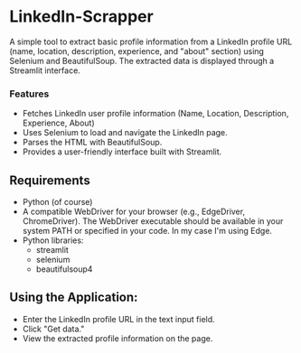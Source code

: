 # LinkedIn-Scrapper
A simple tool to extract basic profile information from a LinkedIn profile URL (name, location, description, experience, and "about" section) using Selenium and BeautifulSoup. The extracted data is displayed through a Streamlit interface.
### Features
- Fetches LinkedIn user profile information (Name, Location, Description, Experience, About)
- Uses Selenium to load and navigate the LinkedIn page.
- Parses the HTML with BeautifulSoup.
- Provides a user-friendly interface built with Streamlit.
## Requirements
- Python (of course)
- A compatible WebDriver for your browser (e.g., EdgeDriver, ChromeDriver). The WebDriver executable should be available in your system PATH or specified in your code. In my case I'm using Edge.
- Python libraries:
  - streamlit
  - selenium
  - beautifulsoup4

## Using the Application:
- Enter the LinkedIn profile URL in the text input field.
- Click "Get data."
- View the extracted profile information on the page.
